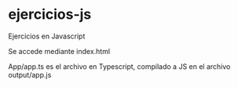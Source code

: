 # ejercicios-js
Ejercicios en Javascript

Se accede mediante index.html

App/app.ts es el archivo en Typescript, compilado a JS en el archivo output/app.js
